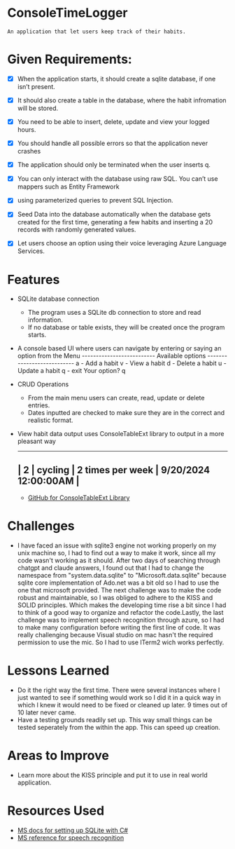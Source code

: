﻿# ConsoleTimeLogger
	An application that let users keep track of their habits.
# Given Requirements:
- [x] When the application starts, it should create a sqlite database, if one isn’t present.
- [x] It should also create a table in the database, where the habit infromation will be stored.
- [x] You need to be able to insert, delete, update and view your logged hours. 
- [x] You should handle all possible errors so that the application never crashes 
- [x] The application should only be terminated when the user inserts q. 
- [x] You can only interact with the database using raw SQL. You can’t use mappers such as Entity Framework

- [x] using parameterized queries to prevent SQL Injection.
- [x] Seed Data into the database automatically when the database gets created for the first time, generating
	a few habits and inserting a 20 records with randomly generated values.
- [x] Let users choose an option using their voice leveraging Azure Language Services.

# Features

* SQLite database connection

	- The program uses a SQLite db connection to store and read information. 
	- If no database or table exists, they will be created once the program starts.

* A console based UI where users can navigate by entering or saying an option from the Menu
	-------------------------- Available options ---------------------------
			a - Add a habit
			v - View a habit
			d - Delete a habit
			u - Update a habit
			q - exit
	Your option? q
 	

* CRUD Operations

	- From the main menu users can create, read, update or delete entries. 
	- Dates inputted are checked to make sure they are in the correct and realistic format. 


* View habit data output uses ConsoleTableExt library to output in a more pleasant way

	----------------------------------------------------------
	| 2  | cycling | 2 times per week | 9/20/2024 12:00:00AM |
	----------------------------------------------------------

	- [GitHub for ConsoleTableExt Library](https://github.com/minhhungit/ConsoleTableExt)

# Challenges
	
 - I have faced an issue with sqlite3 engine not working properly on my unix machine so, I had to find out a way to make it work, since all my code wasn't working as it should.
	After two days of searching through chatgpt and claude answers, I found out that I had to change the namespace from "system.data.sqlite" to "Microsoft.data.sqlite" because
	sqlite core implementation of Ado.net was a bit old so I had to use the one that microsoft provided. The next challenge was to make the code robust and maintainable, so I was obliged to adhere to the KISS and SOLID principles. Which makes the developing time rise a bit since I had to think of a good way
	to organize and refactor the code.Lastly, the last challenge was to implement speech recognition through azure, so I had to make many configuration
	before writing the first line of code. It was really challenging because Visual studio on mac hasn't the required permission to use the mic. So I had to use
	ITerm2 wich works perfectly.
	
# Lessons Learned

- Do it the right way the first time. There were several instances where I just wanted to see if something would work so I did it in a quick
	way in which I knew it would need to be fixed or cleaned up later. 9 times out of 10 later never came. 
- Have a testing grounds readily set up. This way small things can be tested seperately from the within the app. This can speed up creation.
 
# Areas to Improve
- Learn more about the KISS principle and put it to use in real world application.

# Resources Used
 - [MS docs for setting up SQLite with C#](https://docs.microsoft.com/en-us/dotnet/standard/data/sqlite/?tabs=netcore-cli)
 - [MS reference for speech recognition](https://learn.microsoft.com/en-us/dotnet/api/system.speech.recognition?view=net-8.0)
  